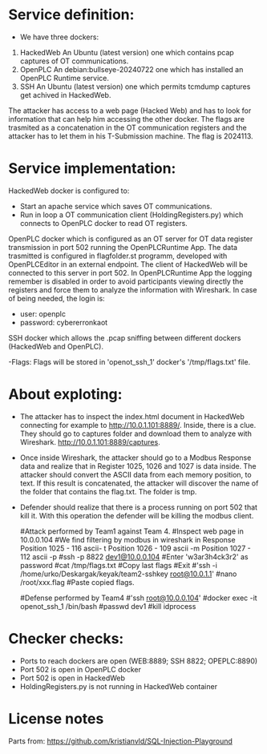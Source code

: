 # Service definition:
- We have three dockers: 
1. HackedWeb An Ubuntu (latest version) one which contains pcap captures of OT communications. 
2. OpenPLC An debian:bullseye-20240722 one which has installed an OpenPLC Runtime service.
3. SSH An Ubuntu (latest version) one which permits tcmdump captures get achived in HackedWeb.

The attacker has access to a web page (Hacked Web) and has to look for information that can help him accessing the other docker.
The flags are trasmited as a concatenation in the OT communication registers and the attacker has to let them in his T-Submission machine. The flag is 2024113.

# Service implementation:
HackedWeb docker is configured to:
  - Start an apache service which saves OT communications.
  - Run in loop a OT communication client (HoldingRegisters.py) which connects to OpenPLC docker to read OT registers.

OpenPLC docker which is configured as an OT server for OT data register transmission in port 502 running the OpenPLCRuntime App. The data trasmitted is configured in flagfolder.st programm, developed with OpenPLCEditor in an external endpoint. The client of HackedWeb will be connected to this server in port 502.
In OpenPLCRuntime App the logging remember is disabled in order to avoid participants viewing directly the registers and force them to analyze the information with Wireshark. In case of being needed, the login is: 
- user: openplc
- password: cybererronkaot

SSH docker which allows the .pcap sniffing between different dockers (HackedWeb and OpenPLC).


-Flags: 
    Flags will be stored in 'openot_ssh_1' docker's '/tmp/flags.txt' file. 

# About exploting:

- The attacker has to inspect the index.html document in HackedWeb connecting for example to http://10.0.1.101:8889/. Inside, there is a clue. They should go to captures folder and download them to analyze with Wireshark. http://10.0.1.101:8889/captures.

- Once inside Wireshark, the attacker should go to a Modbus Response data and realize that in Register 1025, 1026 and 1027 is data inside. The attacker should convert the ASCII data from each memory position, to text. If this result is concatenated, the attacker will discover the name of the folder that contains the flag.txt. The folder is tmp.

- Defender should realize that there is a process running on port 502 that kill it. With this operation the defender will be killing the modbus client.

  
  #Attack performed by Team1 against Team 4. 
  #Inspect web page in 10.0.0.104
      #We find filtering by modbus in wireshark in Response
      Position 1025 - 116 ascii- t 
      Position 1026 - 109 ascii -m
      Position 1027 - 112 ascii -p
  #ssh -p 8822 dev1@10.0.0.104
        #Enter 'w3ar3h4ck3r2' as password
  #cat /tmp/flags.txt
     #Copy last flags
     #Exit
  #'ssh -i /home/urko/Deskargak/keyak/team2-sshkey root@10.0.1.1'
  #nano /root/xxx.flag
    #Paste copied flags. 

  #Defense performed by Team4
     #'ssh root@10.0.0.104'
     #docker exec -it openot_ssh_1 /bin/bash
     #passwd dev1
     #kill idprocess
     

# Checker checks:
- Ports to reach dockers are open (WEB:8889; SSH 8822; OPEPLC:8890)
- Port 502 is open in OpenPLC docker
- Port 502 is open in HackedWeb
- HoldingRegisters.py is not running in HackedWeb container


# License notes
Parts from:
https://github.com/kristianvld/SQL-Injection-Playground




